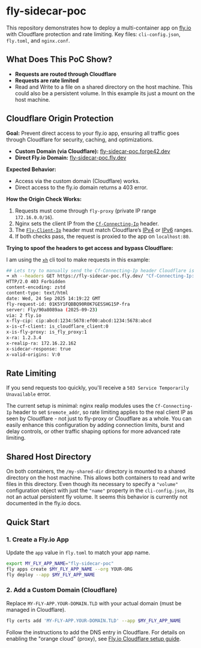 
# fly-sidecar-poc

This repository demonstrates how to deploy a multi-container app on [fly.io](https://fly.io/) with Cloudflare protection and rate limiting. Key files: `cli-config.json`, `fly.toml`, and `nginx.conf`.

## What Does This PoC Show?

- **Requests are routed through Cloudflare**
- **Requests are rate limited**
- Read and Write to a file on a shared directory on the host machine. This could also be a persistent volume. In this example its just a mount on the host machine.

## Cloudflare Origin Protection

**Goal:** Prevent direct access to your fly.io app, ensuring all traffic goes through Cloudflare for security, caching, and optimizations.

- **Custom Domain (via Cloudflare):** [fly-sidecar-poc.forge42.dev](https://fly-sidecar-poc.forge42.dev/)
- **Direct Fly.io Domain:** [fly-sidecar-poc.fly.dev](https://fly-sidecar-poc.fly.dev/)

**Expected Behavior:**

- Access via the custom domain (Cloudflare) works.
- Direct access to the fly.io domain returns a 403 error.

**How the Origin Check Works:**

1. Requests must come through `fly-proxy` (private IP range `172.16.0.0/16`).
2. Nginx sets the client IP from the [`Cf-Connecting-Ip`](https://developers.cloudflare.com/fundamentals/reference/http-headers/#cf-connecting-ip) header.
3. The [`Fly-Client-Ip`](https://www.fly.io/docs/networking/request-headers/#fly-client-ip) header must match Cloudflare’s [IPv4](https://www.cloudflare.com/ips-v4) or [IPv6](https://cloudflare.com/ips-v6) ranges.
4. If both checks pass, the request is proxied to the app on `localhost:80`.

**Trying to spoof the headers to get access and bypass Cloudflare:**

I am using the [`xh`](https://github.com/ducaale/xh) cli tool to make requests in this example:

```sh
## Lets try to manually send the Cf-Connecting-Ip header Cloudflare is adding and/or setting X-Forwarded-For header:
➜ xh --headers GET https://fly-sidecar-poc.fly.dev/ "Cf-Connecting-Ip: 1.2.3.4" "X-Forwarded-For: 2.3.4.5"
HTTP/2.0 403 Forbidden
content-encoding: zstd
content-type: text/html
date: Wed, 24 Sep 2025 14:19:22 GMT
fly-request-id: 01K5Y1FQBBQ90R0K7GESSHG15P-fra
server: Fly/90a8089aa (2025-09-23)
via: 2 fly.io
x-fly-cip: cip:abcd:1234:5678:ef00:abcd:1234:5678:abcd
x-is-cf-client: is_cloudflare_client:0
x-is-fly-proxy: is_fly_proxy:1
x-ra: 1.2.3.4
x-realip-ra: 172.16.22.162
x-sidecar-response: true
x-valid-origins: V:0
```

## Rate Limiting

If you send requests too quickly, you'll receive a `503 Service Temporarily Unavailable` error.

The current setup is minimal: nginx realip modules uses the `Cf-Connecting-Ip` header to set `$remote_addr`, so rate limiting applies to the real client IP as seen by Cloudflare - not just to fly-proxy or Cloudflare as a whole. You can easily enhance this configuration by adding connection limits, burst and delay controls, or other traffic shaping options for more advanced rate limiting.

## Shared Host Directory

On both containers, the `/my-shared-dir` directory is mounted to a shared directory on the host machine. This allows both containers to read and write files in this directory. Even though its necessary to specify a `"volume"` configuration object with just the `"name"` property in the `cli-config.json`, its not an actual persistent fly volume. It seems this behavior is currently not documented in the fly.io docs.

## Quick Start

### 1. Create a Fly.io App

Update the `app` value in `fly.toml` to match your app name.

```sh
export MY_FLY_APP_NAME="fly-sidecar-poc"
fly apps create $MY_FLY_APP_NAME --org YOUR-ORG
fly deploy --app $MY_FLY_APP_NAME
```

### 2. Add a Custom Domain (Cloudflare)

Replace `MY-FLY-APP.YOUR-DOMAIN.TLD` with your actual domain (must be managed in Cloudflare).

```sh
fly certs add 'MY-FLY-APP.YOUR-DOMAIN.TLD' --app $MY_FLY_APP_NAME
```

Follow the instructions to add the DNS entry in Cloudflare. For details on enabling the "orange cloud" (proxy), see [Fly.io Cloudflare setup guide](https://fly.io/docs/networking/understanding-cloudflare/#cdn-proxy-setup-quot-orange-cloud-quot).

